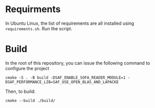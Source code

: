 # Requirments

In Ubuntu Linux, the list of requirements are all installed using `requirements.sh`. Run the script.

# Build
In the root of this repository, you can issue the following command to configure the project
```
cmake -S . -B build -DSAF_ENABLE_SOFA_READER_MODULE=1 -DSAF_PERFORMANCE_LIB=SAF_USE_OPEN_BLAS_AND_LAPACKE
```
Then, to build:
```
cmake --build ./build/
```